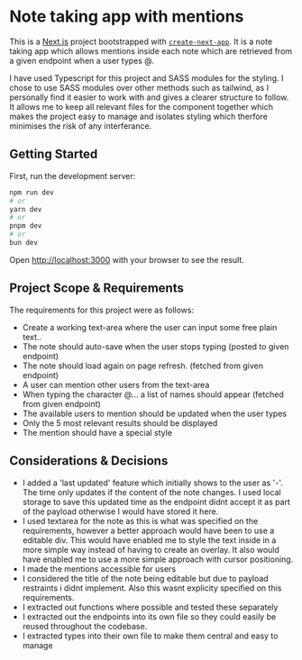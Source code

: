 # Note taking app with mentions
This is a [Next.js](https://nextjs.org) project bootstrapped with [`create-next-app`](https://nextjs.org/docs/app/api-reference/cli/create-next-app). It is a note taking app which allows mentions inside each note which are retrieved from a given endpoint when a user types @.

I have used Typescript for this project and SASS modules for the styling. I chose to use SASS modules over other methods such as tailwind, as I personally find it easier to work with and gives a clearer structure to follow. It allows me to keep all relevant files for the component together which makes the project easy to manage and isolates styling which therfore minimises the risk of any interferance.

## Getting Started

First, run the development server:

```bash
npm run dev
# or
yarn dev
# or
pnpm dev
# or
bun dev
```

Open [http://localhost:3000](http://localhost:3000) with your browser to see the result.


## Project Scope & Requirements

The requirements for this project were as follows:

- Create a working text-area where the user can input some free plain text..
- The note should auto-save when the user stops typing (posted to given endpoint)
- The note should load again on page refresh. (fetched from given endpoint)
- A user can mention other users from the text-area
- When typing the character @... a list of names should appear (fetched from given endpoint)
- The available users to mention should be updated when the user types
- Only the 5 most relevant results should be displayed
- The mention should have a special style


## Considerations & Decisions

- I added a 'last updated' feature which initially shows to the user as '-'. The time only updates if the content of the note changes. I used local storage to save this updated time as the endpoint didnt accept it as part of the payload otherwise I would have stored it here.
- I used textarea for the note as this is what was specified on the requirements, however a better approach would have been to use a editable div. This would have enabled me to style the text inside in a more simple way instead of having to create an overlay. It also would have enabled me to use a more simple approach with cursor positioning.
- I made the mentions accessible for users 
- I considered the title of the note being editable but due to payload restraints i didnt implement. Also this wasnt explicity specified on this requirements.
- I extracted out functions where possible and tested these separately
- I extracted out the endpoints into its own file so they could easily be reused throughout the codebase.
- I extracted types into their own file to make them central and easy to manage
